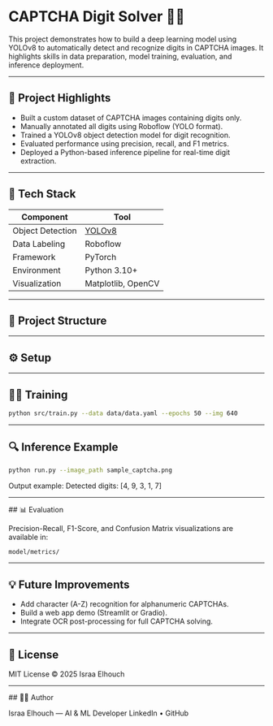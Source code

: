 # CAPTCHA Digit Solver 🔢🤖

This project demonstrates how to build a deep learning model using YOLOv8 to automatically detect and recognize digits in CAPTCHA images.
It highlights skills in data preparation, model training, evaluation, and inference deployment.

---

## 🚀 Project Highlights
- Built a custom dataset of CAPTCHA images containing digits only.
- Manually annotated all digits using Roboflow (YOLO format).
- Trained a YOLOv8 object detection model for digit recognition.
- Evaluated performance using precision, recall, and F1 metrics.
- Deployed a Python-based inference pipeline for real-time digit extraction.
 
---

## 🧠 Tech Stack

| Component        | Tool                                                 |
| ---------------- | ---------------------------------------------------- |
| Object Detection | [YOLOv8](https://github.com/ultralytics/ultralytics) |
| Data Labeling    | Roboflow                                             |
| Framework        | PyTorch                                              |
| Environment      | Python 3.10+                                         |
| Visualization    | Matplotlib, OpenCV                                   |

---

## 📂 Project Structure

---

## ⚙️ Setup

---

## 🏋️‍♂️ Training
```bash
python src/train.py --data data/data.yaml --epochs 50 --img 640
```

---

## 🔍 Inference Example

```bash
python run.py --image_path sample_captcha.png
```

Output example:
Detected digits: [4, 9, 3, 1, 7]

---

## 📊 Evaluation

Precision-Recall, F1-Score, and Confusion Matrix visualizations are available in:
```bash
model/metrics/
```
---

## 💡 Future Improvements

- Add character (A-Z) recognition for alphanumeric CAPTCHAs.
- Build a web app demo (Streamlit or Gradio).
- Integrate OCR post-processing for full CAPTCHA solving.

---

## 🧾 License

MIT License © 2025 Israa Elhouch

---
## 🧑‍💻 Author

Israa Elhouch — AI & ML Developer
LinkedIn
 • GitHub
